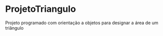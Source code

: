 # ProjetoTriangulo
Projeto programado com orientação a objetos para designar a área de um triângulo
